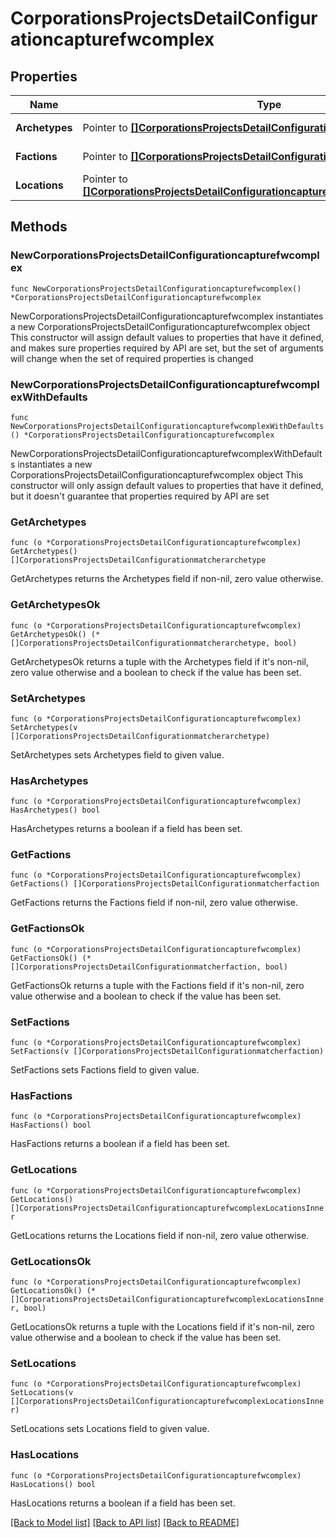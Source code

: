 # CorporationsProjectsDetailConfigurationcapturefwcomplex

## Properties

Name | Type | Description | Notes
------------ | ------------- | ------------- | -------------
**Archetypes** | Pointer to [**[]CorporationsProjectsDetailConfigurationmatcherarchetype**](CorporationsProjectsDetailConfigurationmatcherarchetype.md) | Archetype of complex | [optional] 
**Factions** | Pointer to [**[]CorporationsProjectsDetailConfigurationmatcherfaction**](CorporationsProjectsDetailConfigurationmatcherfaction.md) | Faction to capture for | [optional] 
**Locations** | Pointer to [**[]CorporationsProjectsDetailConfigurationcapturefwcomplexLocationsInner**](CorporationsProjectsDetailConfigurationcapturefwcomplexLocationsInner.md) | Location of complex | [optional] 

## Methods

### NewCorporationsProjectsDetailConfigurationcapturefwcomplex

`func NewCorporationsProjectsDetailConfigurationcapturefwcomplex() *CorporationsProjectsDetailConfigurationcapturefwcomplex`

NewCorporationsProjectsDetailConfigurationcapturefwcomplex instantiates a new CorporationsProjectsDetailConfigurationcapturefwcomplex object
This constructor will assign default values to properties that have it defined,
and makes sure properties required by API are set, but the set of arguments
will change when the set of required properties is changed

### NewCorporationsProjectsDetailConfigurationcapturefwcomplexWithDefaults

`func NewCorporationsProjectsDetailConfigurationcapturefwcomplexWithDefaults() *CorporationsProjectsDetailConfigurationcapturefwcomplex`

NewCorporationsProjectsDetailConfigurationcapturefwcomplexWithDefaults instantiates a new CorporationsProjectsDetailConfigurationcapturefwcomplex object
This constructor will only assign default values to properties that have it defined,
but it doesn't guarantee that properties required by API are set

### GetArchetypes

`func (o *CorporationsProjectsDetailConfigurationcapturefwcomplex) GetArchetypes() []CorporationsProjectsDetailConfigurationmatcherarchetype`

GetArchetypes returns the Archetypes field if non-nil, zero value otherwise.

### GetArchetypesOk

`func (o *CorporationsProjectsDetailConfigurationcapturefwcomplex) GetArchetypesOk() (*[]CorporationsProjectsDetailConfigurationmatcherarchetype, bool)`

GetArchetypesOk returns a tuple with the Archetypes field if it's non-nil, zero value otherwise
and a boolean to check if the value has been set.

### SetArchetypes

`func (o *CorporationsProjectsDetailConfigurationcapturefwcomplex) SetArchetypes(v []CorporationsProjectsDetailConfigurationmatcherarchetype)`

SetArchetypes sets Archetypes field to given value.

### HasArchetypes

`func (o *CorporationsProjectsDetailConfigurationcapturefwcomplex) HasArchetypes() bool`

HasArchetypes returns a boolean if a field has been set.

### GetFactions

`func (o *CorporationsProjectsDetailConfigurationcapturefwcomplex) GetFactions() []CorporationsProjectsDetailConfigurationmatcherfaction`

GetFactions returns the Factions field if non-nil, zero value otherwise.

### GetFactionsOk

`func (o *CorporationsProjectsDetailConfigurationcapturefwcomplex) GetFactionsOk() (*[]CorporationsProjectsDetailConfigurationmatcherfaction, bool)`

GetFactionsOk returns a tuple with the Factions field if it's non-nil, zero value otherwise
and a boolean to check if the value has been set.

### SetFactions

`func (o *CorporationsProjectsDetailConfigurationcapturefwcomplex) SetFactions(v []CorporationsProjectsDetailConfigurationmatcherfaction)`

SetFactions sets Factions field to given value.

### HasFactions

`func (o *CorporationsProjectsDetailConfigurationcapturefwcomplex) HasFactions() bool`

HasFactions returns a boolean if a field has been set.

### GetLocations

`func (o *CorporationsProjectsDetailConfigurationcapturefwcomplex) GetLocations() []CorporationsProjectsDetailConfigurationcapturefwcomplexLocationsInner`

GetLocations returns the Locations field if non-nil, zero value otherwise.

### GetLocationsOk

`func (o *CorporationsProjectsDetailConfigurationcapturefwcomplex) GetLocationsOk() (*[]CorporationsProjectsDetailConfigurationcapturefwcomplexLocationsInner, bool)`

GetLocationsOk returns a tuple with the Locations field if it's non-nil, zero value otherwise
and a boolean to check if the value has been set.

### SetLocations

`func (o *CorporationsProjectsDetailConfigurationcapturefwcomplex) SetLocations(v []CorporationsProjectsDetailConfigurationcapturefwcomplexLocationsInner)`

SetLocations sets Locations field to given value.

### HasLocations

`func (o *CorporationsProjectsDetailConfigurationcapturefwcomplex) HasLocations() bool`

HasLocations returns a boolean if a field has been set.


[[Back to Model list]](../README.md#documentation-for-models) [[Back to API list]](../README.md#documentation-for-api-endpoints) [[Back to README]](../README.md)


